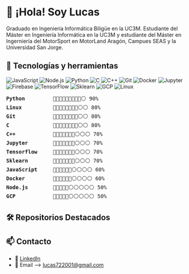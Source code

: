 # 👋 ¡Hola! Soy Lucas
Graduado en Ingeniería Informática Biligüe en la UC3M. Estudiante del Máster en Ingeniería Informática en la UC3M y estudiante del Máster en Ingerniería del MotorSport en MotorLand Aragón, Campues SEAS y la Universidad San Jorge.

## 🚀 Tecnologías y herramientas
![JavaScript](https://img.shields.io/badge/-JavaScript-black?style=flat-square&logo=javascript)
![Node.js](https://img.shields.io/badge/-Node.js-black?style=flat-square&logo=node.js)
![Python](https://img.shields.io/badge/-React-black?style=flat-square&logo=python)
![C](https://img.shields.io/badge/-C-black?style=flat-square&logo=c)
![C++](https://img.shields.io/badge/-C++-black?style=flat-square&logo=cplusplus)
![Git](https://img.shields.io/badge/-Git-black?style=flat-square&logo=git)
![Docker](https://img.shields.io/badge/-Docker-black?style=flat-square&logo=docker)
![Jupyter](https://img.shields.io/badge/-Jupyter-black?style=flat-square&logo=jupyter)
![Firebase](https://img.shields.io/badge/-Firebase-black?style=flat-square&logo=firebase)
![TensorFlow](https://img.shields.io/badge/-TensorFlow-black?style=flat-square&logo=tensorflow)
![Sklearn](https://img.shields.io/badge/-Scikit%20Learn-black?style=flat-square&logo=scikit-learn)
![GCP](https://img.shields.io/badge/-Google%20Cloud-black?style=flat-square&logo=google-cloud)
![Linux](https://img.shields.io/badge/-Linux-black?style=flat-square&logo=linux)
<!-- Puedes agregar más según lo que uses -->

<pre>
<strong>Python</strong>         🔵🔵🔵🔵🔵🔵🔵🔵🔵⚪ 90%
<strong>Linux</strong>          🔵🔵🔵🔵🔵🔵🔵🔵⚪⚪ 80%
<strong>Git</strong>            🔵🔵🔵🔵🔵🔵🔵🔵⚪⚪ 80%
<strong>C</strong>              🔵🔵🔵🔵🔵🔵🔵🔵⚪⚪ 80%
<strong>C++</strong>            🔵🔵🔵🔵🔵🔵🔵⚪⚪⚪ 70%
<strong>Jupyter</strong>        🔵🔵🔵🔵🔵🔵🔵⚪⚪⚪ 70%
<strong>Tensorflow</strong>     🔵🔵🔵🔵🔵🔵🔵⚪⚪⚪ 70%
<strong>Sklearn</strong>        🔵🔵🔵🔵🔵🔵🔵⚪⚪⚪ 70%
<strong>JavaScript</strong>     🔵🔵🔵🔵🔵🔵⚪⚪⚪⚪ 60%
<strong>Docker</strong>         🔵🔵🔵🔵🔵🔵⚪⚪⚪⚪ 60%
<strong>Node.js</strong>        🔵🔵🔵🔵🔵⚪⚪⚪⚪⚪ 50%
<strong>GCP</strong>            🔵🔵🔵🔵🔵⚪⚪⚪⚪⚪ 50%
</pre>

<!--
## 📊 Estadísticas de GitHub
![Tus Stats](https://github-readme-stats.vercel.app/api?username=Cocytus72&show_icons=true&theme=tokyonight)
![Lenguajes](https://github-readme-stats.vercel.app/api/top-langs/?username=Cocytus72&layout=compact)
-->

## 🛠 Repositorios Destacados
<!--
- 🔗 [MiPortfolio](https://github.com/juan-dev/portfolio): Sitio web personal hecho con React y Tailwind.
- 📊 [Dashboard](https://github.com/juan-dev/dashboard-analytics): Panel de estadísticas usando MongoDB y Express.
-->

## 📫 Contacto
- 💼 [LinkedIn](https://es.linkedin.com/in/lucas-gallego-bravo-0a6a47238)
- 📧 Email --> lucas722001@gmail.com

